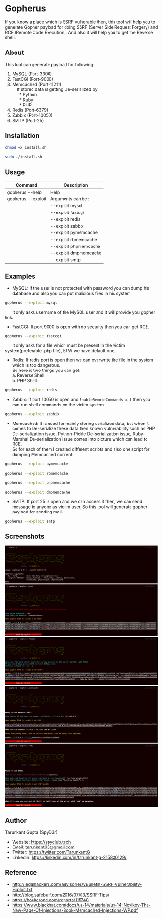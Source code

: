 # Gopherus
If you know a place which is SSRF vulnerable then, this tool will help you to generate Gopher payload for doing SSRF (Server Side Request Forgery) and RCE (Remote Code Execution). And also it will help you to get the Reverse shell.  
## About
This tool can generate payload for following:
1.  MySQL     (Port-3306)
2.  FastCGI   (Port-9000)
3.  Memcached (Port-11211)  
&nbsp;&nbsp;&nbsp;&nbsp;If stored data is getting De-serialized by: <br>
&nbsp;&nbsp;&nbsp;&nbsp;&nbsp;&nbsp;* Python <br>
&nbsp;&nbsp;&nbsp;&nbsp;&nbsp;&nbsp;* Ruby  <br>
&nbsp;&nbsp;&nbsp;&nbsp;&nbsp;&nbsp;* PHP   <br>
4.  Redis     (Port-6379)
5.  Zabbix    (Port-10050)
6.  SMTP      (Port-25)

## Installation
``` bash
chmod +x install.sh
```
```bash
sudo ./install.sh
```

## Usage
|        Command           |        Description             |
|--------------------------|--------------------------------|
|  gopherus --help         |          Help                  |
|  gopherus --exploit      |    Arguments can be  :         |
|                          |    --exploit mysql             |
|                          |    --exploit fastcgi           |
|                          |    --exploit redis             |
|                          |    --exploit zabbix            |
|                          |    --exploit pymemcache        |
|                          |    --exploit rbmemcache        |
|                          |    --exploit phpmemcache       |
|                          |    --exploit dmpmemcache       |
|                          |    --exploit smtp              |
## Examples
* MySQL:  If the user is not protected with password you can dump his database and also you can put malicious files in his system.
```bash
gopherus --exploit mysql
```
&nbsp;&nbsp;&nbsp;&nbsp;&nbsp;&nbsp;It only asks username of the MySQL user and it will provide you gopher link.

* FastCGI:  If port 9000 is open with no security then you can get RCE.
```bash
gopherus --exploit fastcgi
```
&nbsp;&nbsp;&nbsp;&nbsp;&nbsp;&nbsp;It only asks for a file which must be present in the victim system(preferable .php file), BTW we have default one.

* Redis:  If redis port is open then we can overwrite the file in the system which is too dangerous.  
So here is two things you can get:<br>
    a.  Reverse Shell<br>
    b.  PHP Shell<br>
```bash
gopherus --exploit redis
```
* Zabbix: If port 10050 is open and `EnableRemoteCommands = 1` then you can run shell commands on the victim system.
```bash
gopherus --exploit zabbix
```
* Memcached:  It is used for mainly storing serialized data, but when it comes to De-serialize these data then known vulnerability such as PHP De-serialization issue, Python-Pickle De-serialization issue, Ruby-Marshal De-serialization issue comes into picture which can lead to RCE.  
So for each of them I created different scripts and also one script for dumping Memcached content:
```bash
gopherus --exploit pymemcache
```
```bash
gopherus --exploit rbmemcache
```
```bash
gopherus --exploit phpmemcache
```
```bash
gopherus --exploit dmpmemcache
```
* SMTP: If port 25 is open and we can access it then, we can send message to anyone as victim user, So this tool will generate gopher payload for sending mail.
```bash
gopherus --exploit smtp
```
## Screenshots
![image](./images/tool2.1.png)
![image](./images/tool2.0.png)
![image](./images/tool2.2.png)
![image](./images/tool2.3.png)
![image](./images/tool2.4.png)
## Author
Tarunkant Gupta (SpyD3r)
* Website: https://spyclub.tech
* Email:  tarunkant05@gmail.com
* Twitter:  https://twitter.com/TarunkantG
* Linkedin: https://linkedin.com/in/tarunkant-g-215830129/

## Reference
* http://legalhackers.com/advisories/vBulletin-SSRF-Vulnerability-Exploit.txt  
* http://blog.safebuff.com/2016/07/03/SSRF-Tips/
* https://hackerone.com/reports/115748
* https://www.blackhat.com/docs/us-14/materials/us-14-Novikov-The-New-Page-Of-Injections-Book-Memcached-Injections-WP.pdf
